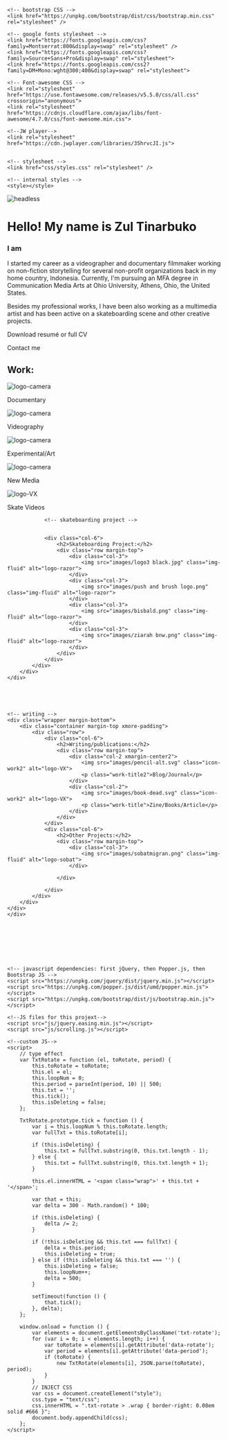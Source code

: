 <!DOCTYPE html>
<html lang="en">

<head>
    <!-- meta tags -->
    <meta charset="utf-8" />
    <meta name="viewport" content="width=device-width, initial-scale=1, shrink-to-fit=no" />
    <title>Zoulord</title>

    <!-- bootstrap CSS -->
    <link href="https://unpkg.com/bootstrap/dist/css/bootstrap.min.css" rel="stylesheet" />

    <!-- google fonts stylesheet -->
    <link href="https://fonts.googleapis.com/css?family=Montserrat:800&display=swap" rel="stylesheet" />
    <link href="https://fonts.googleapis.com/css?family=Source+Sans+Pro&display=swap" rel="stylesheet">
    <link href="https://fonts.googleapis.com/css2?family=DM+Mono:wght@300;400&display=swap" rel="stylesheet">

    <!-- Font-awesome CSS -->
    <link rel="stylesheet" href="https://use.fontawesome.com/releases/v5.5.0/css/all.css" crossorigin="anonymous">
    <link rel="stylesheet" href="https://cdnjs.cloudflare.com/ajax/libs/font-awesome/4.7.0/css/font-awesome.min.css">

    <!--JW player-->
    <link rel="stylesheet" href="https://cdn.jwplayer.com/libraries/35hrvcJI.js">


    <!-- stylesheet -->
    <link href="css/styles.css" rel="stylesheet" />

    <!-- internal styles -->
    <style></style>
</head>

<body>
    <!-- profile atas -->
    <!-- content kiri -->
    <div class="wrapper">
        <div class="container">
            <div class="row">
                <div class="col-2 margin-top2">
                    <img src="images/animasiheadless.gif" class="img-headless" alt="headless">
                </div>
                <div class="col-4 margin-title">
                    <h1>Hello! My name is Zul Tinarbuko</h1>
                    <!-- <h3>I am a Multimedia Artist, Producer and Educator</h3> -->
                    <h3>I am
                        <span class="txt-rotate" data-period="500"
                            data-rotate='[ "a Mixedmedia Artist.", "a Content Producer, and", "an Educator." ]'></span>
                    </h3>
                </div>
                <!-- content kanan -->
                <div class="col-6">
                    <p class="margin-title display-6">I started my career as a videographer and documentary filmmaker
                        working on
                        non-fiction storytelling for several non-profit organizations back in my home country,
                        Indonesia.
                        Currently, I'm pursuing an MFA degree in Communication Media Arts at Ohio University, Athens,
                        Ohio, the United States. </p>
                    <p class="display-6">Besides my professional
                        works, I have been also working as a multimedia
                        artist and has been active on a skateboarding scene and other creative projects.</p>
                    <div class="row margin-top">
                        <div class="col-6">
                            <p class="display-6">Download resumé or full CV</p>
                            <!-- <img src="images/zul-signature.jpg" class="img-signature" alt="Responsive image"> -->
                        </div>
                        <div class="col-6">
                            <p class="display-6">Contact me</p>
                            <i class="far fa-envelope margin-center"></i>
                            <!-- <i class="fab fa-facebook margin-center"></i> -->
                            <i class="fab fa-instagram margin-center"></i>
                            <i class="fab fa-behance margin-center"></i>
                            <i class="fab fa-youtube margin-center"></i>
                            <i class="fab fa-vimeo-v margin-center"></i>
                        </div>
                    </div>
                </div>
            </div>
        </div>
    </div>
    <!-- link work -->
    <!-- work -->
    <div class="wrapper">
        <div class="container margin-top2 xmore-padding">
            <div class="row">
                <div class="col-6">
                    <h2>Work:</h2>
                    <div class="row">
                        <div class="col-2">
                            <img src="images/film.svg" class="icon-work" alt="logo-camera">
                            <p class="work-title">Documentary</p>
                        </div>
                        <div class="col-2 xmargin-center2">
                            <img src="images/camera-diaphragm.svg" class="icon-work" alt="logo-camera">
                            <p class="work-title">Videography</p>
                        </div>
                        <div class="col-2 ">
                            <img src="images/eye.svg" class="icon-work" alt="logo-camera">
                            <p class="work-title2">Experimental/Art</p>
                        </div>
                        <div class="col-2 xmargin-center2">
                            <img src="images/vr-cardboard.svg" class="icon-work" alt="logo-camera">
                            <p class="work-title3">New Media</p>
                        </div>
                        <div class="col-2">
                            <img src="images/sonyVX.svg" class="icon-work" alt="logo-VX">
                            <p class="work-title">Skate Videos</p>
                        </div>
                    </div>
                </div>


                <!-- skateboarding project -->


                <div class="col-6">
                    <h2>Skateboarding Project:</h2>
                    <div class="row margin-top">
                        <div class="col-3">
                            <img src="images/logo3 black.jpg" class="img-fluid" alt="logo-razor">
                        </div>
                        <div class="col-3">
                            <img src="images/push and brush logo.png" class="img-fluid" alt="logo-razor">
                        </div>
                        <div class="col-3">
                            <img src="images/bisbald.png" class="img-fluid" alt="logo-razor">
                        </div>
                        <div class="col-3">
                            <img src="images/ziarah bnw.png" class="img-fluid" alt="logo-razor">
                        </div>
                    </div>
                </div>
            </div>
        </div>
    </div>





    <!-- writing -->
    <div class="wrapper margin-bottom">
        <div class="container margin-top xmore-padding">
            <div class="row">
                <div class="col-6">
                    <h2>Writing/publications:</h2>
                    <div class="row margin-top">
                        <div class="col-2 xmargin-center2">
                            <img src="images/pencil-alt.svg" class="icon-work2" alt="logo-VX">
                            <p class="work-title2">Blog/Journal</p>
                        </div>
                        <div class="col-2">
                            <img src="images/book-dead.svg" class="icon-work2" alt="logo-VX">
                            <p class="work-title">Zine/Books/Article</p>
                        </div>
                    </div>
                </div>
                <div class="col-6">
                    <h2>Other Projects:</h2>
                    <div class="row margin-top">
                        <div class="col-3">
                            <img src="images/sobatmigran.png" class="img-fluid" alt="logo-sobat">
                        </div>

                    </div>

                </div>
            </div>
        </div>
    </div>
    </div>








    <!-- javascript dependencies: first jQuery, then Popper.js, then Bootstrap JS -->
    <script src="https://unpkg.com/jquery/dist/jquery.min.js"></script>
    <script src="https://unpkg.com/popper.js/dist/umd/popper.min.js"></script>
    <script src="https://unpkg.com/bootstrap/dist/js/bootstrap.min.js"></script>

    <!--JS files for this projext-->
    <script src="js/jquery.easing.min.js"></script>
    <script src="js/scrolling.js"></script>

    <!--custom JS-->
    <script>
        // type effect
        var TxtRotate = function (el, toRotate, period) {
            this.toRotate = toRotate;
            this.el = el;
            this.loopNum = 0;
            this.period = parseInt(period, 10) || 500;
            this.txt = '';
            this.tick();
            this.isDeleting = false;
        };

        TxtRotate.prototype.tick = function () {
            var i = this.loopNum % this.toRotate.length;
            var fullTxt = this.toRotate[i];

            if (this.isDeleting) {
                this.txt = fullTxt.substring(0, this.txt.length - 1);
            } else {
                this.txt = fullTxt.substring(0, this.txt.length + 1);
            }

            this.el.innerHTML = '<span class="wrap">' + this.txt + '</span>';

            var that = this;
            var delta = 300 - Math.random() * 100;

            if (this.isDeleting) {
                delta /= 2;
            }

            if (!this.isDeleting && this.txt === fullTxt) {
                delta = this.period;
                this.isDeleting = true;
            } else if (this.isDeleting && this.txt === '') {
                this.isDeleting = false;
                this.loopNum++;
                delta = 500;
            }

            setTimeout(function () {
                that.tick();
            }, delta);
        };

        window.onload = function () {
            var elements = document.getElementsByClassName('txt-rotate');
            for (var i = 0; i < elements.length; i++) {
                var toRotate = elements[i].getAttribute('data-rotate');
                var period = elements[i].getAttribute('data-period');
                if (toRotate) {
                    new TxtRotate(elements[i], JSON.parse(toRotate), period);
                }
            }
            // INJECT CSS
            var css = document.createElement("style");
            css.type = "text/css";
            css.innerHTML = ".txt-rotate > .wrap { border-right: 0.08em solid #666 }";
            document.body.appendChild(css);
        };
    </script>
</body>

</html>
